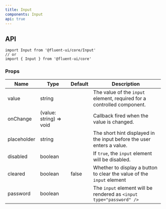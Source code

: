 ```yaml
---
title: Input
components: Input
api: true
---
```


## API

```
import Input from '@fluent-ui/core/Input'
// or
import { Input } from '@fluent-ui/core'
```

### Props

| Name | Type | Default | Description |
| --- | --- | --- | --- |
| value | string |  | The value of the `input` element, required for a controlled component. |
| onChange | (value: string) => void |  | Callback fired when the value is changed. |
| placeholder | string |  | The short hint displayed in the input before the user enters a value. |
| disabled | boolean |  | If `true`, the `input` element will be disabled. |
| cleared | boolean | false | Whether to display a button to clear the value of the `input` element |
| password | boolean |  | The `input` element will be rendered as `<input type="password" />` |
